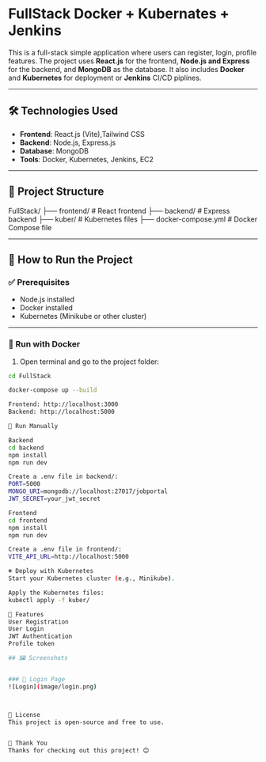 # FullStack Docker + Kubernates + Jenkins

This is a full-stack simple application where users can register, login, profile  features. The project uses **React.js** for the frontend, **Node.js and Express** for the backend, and **MongoDB** as the database. It also includes **Docker** and **Kubernetes** for deployment or **Jenkins** CI/CD piplines.

---

## 🛠️ Technologies Used

- **Frontend**: React.js (Vite),Tailwind CSS
- **Backend**: Node.js, Express.js
- **Database**: MongoDB
- **Tools**: Docker, Kubernetes, Jenkins, EC2

---

## 📁 Project Structure
FullStack/ ├── frontend/ # React frontend ├── backend/ # Express backend ├── kuber/ # Kubernetes files ├── docker-compose.yml # Docker Compose file


---

## 🚀 How to Run the Project

### ✅ Prerequisites

- Node.js installed
- Docker installed
- Kubernetes (Minikube or other cluster)

---

### 🔧 Run with Docker

1. Open terminal and go to the project folder:

```bash
cd FullStack

docker-compose up --build

Frontend: http://localhost:3000
Backend: http://localhost:5000

🧪 Run Manually

Backend
cd backend
npm install
npm run dev

Create a .env file in backend/:
PORT=5000
MONGO_URI=mongodb://localhost:27017/jobportal
JWT_SECRET=your_jwt_secret

Frontend
cd frontend
npm install
npm run dev

Create a .env file in frontend/:
VITE_API_URL=http://localhost:5000

☸️ Deploy with Kubernetes
Start your Kubernetes cluster (e.g., Minikube).

Apply the Kubernetes files:
kubectl apply -f kuber/

📌 Features
User Registration 
User Login
JWT Authentication
Profile token

## 🖼️ Screenshots


### 🔑 Login Page
![Login](image/login.png)



📝 License
This project is open-source and free to use.


🙌 Thank You
Thanks for checking out this project! 😊
